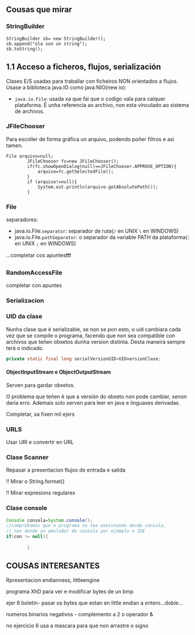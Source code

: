 ## Cousas que mirar
### StringBuilder
```
StringBuilder sb= new StringBuilder();
sb.append("ola son un string");
sb.toString();
```

## 1.1 Acceso a ficheros, flujos, serialización

Clases E/S usadas para traballar con ficheiros NON orientados a flujos. Usase a biblioteca java.IO como java.NIO(new io):
* `java.io.File`: usada xa que fai que o codigo vala para calquer plataforma. É unha referencia ao archivo, non esta vinculado ao sistema de archivos.

### JFileChooser
Para escoller de forma gráfica un arquivo, podendo poñer filtros e asi tamen.

```
File arquivo=null;
        JFileChooser fc=new JFileChooser();
        if(fc.showOpenDialog(null)==JFileChooser.APPROVE_OPTION){
            arquivo=fc.getSelectedFile();
        }
        if (arquivo!=null){
            System.out.println(arquivo.getAbsolutePath());
        }
```

### File
separadores:
* java.io.File.`separator`: separador de ruta(`/` en UNIX `\` en WINDOWS)
* java.io.File.`pathSeparator`: o separador da variable PATH da plataforma(`:` en UNIX `;` en WINDOWS)

...completar cos apuntes❗❗❗

### RandomAccessFile
completar con apuntes

### Serializacion
### UID da clase
Nunha clase que é serializable, se non se pon esto, o uid cambiara cada vez que se compile o programa, facendo que non sea compatible con archivos que teñen obxetos dunha version distinta. Desta maneira sempre terá o indicado.
```java
private static final long serialVersionUID=UIDversionClase;
```
#### ObjectInputStream e ObjectOutputStream
Serven para gardar obxetos.

O problema que teñen é que a versión do obxeto non pode cambiar, senon daría erro. Ademais solo serven para leer en java e linguaxes derivadas.

Completar, xa fixen mil ejers

### URLS
Usar URI e convertir en URL

### Clase Scanner
Repasar a presentacion flujos de entrada e salida

!! Mirar o String.format()

!! Mirar expresions regulares

### Clase console
````java
Console consola=System.console();
//comprobamos que o programa se tea executando desde consola, 
// non dende un emulador de consola por ejemplo o IDE
if(con != null){
    
        }
````



## COUSAS INTERESANTES
Rpresentacion endianness, littleengine

programa XhD para ver e modificar bytes de un bmp

ejer 6 boletin- pasar os bytes que estan en little endian a entero...doble...

numeros binarios negativos - complemento a 2
    o operador &


no ejercicio 6 usa a mascara para que non arrastre o signo